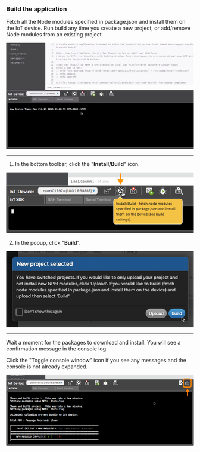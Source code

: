 ### Build the application

Fetch all the Node modules specified in package.json and install them on the IoT device. Run build any time you create a new project, or add/remove Node modules from an existing project.

![Animated gif: building the app](images/build-animated.gif)

---

1. In the bottom toolbar, click the "**Install/Build**" icon.

  !["Install/Build" in bottom toolbar](images/xdk-install_build_button.png)

2. In the popup, click "**Build**".

  ![Confirm build of new project](images/xdk-new_project_build_confirmation.png)

---

Wait a moment for the packages to download and install. You will see a confirmation message in the console log.

Click the "Toggle console window" icon if you see any messages and the console is not already expanded.

!["Toggle console window" icon highlighted](images/xdk-console-toggle_console_window_highlighted.png)

